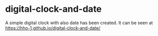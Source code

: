# digital-clock-and-date

A simple digital clock with also date has been created. It can be seen at https://hho-1.github.io/digital-clock-and-date/

